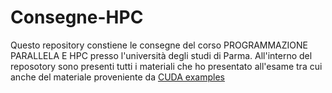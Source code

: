 # Consegne-HPC

Questo repository constiene le consegne del corso PROGRAMMAZIONE PARALLELA E HPC presso l'università degli studi di Parma.
All'interno del reposotory sono presenti tutti i materiali che ho presentato all'esame tra cui anche del materiale proveniente da [CUDA examples](https://github.com/NVIDIA/cuda-samples)
